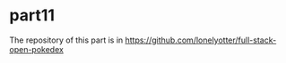 # part11

The repository of this part is in <https://github.com/lonelyotter/full-stack-open-pokedex>

